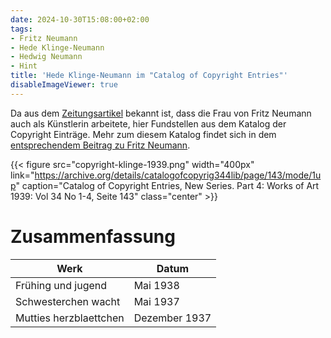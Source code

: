 ```yaml
---
date: 2024-10-30T15:08:00+02:00
tags:
- Fritz Neumann
- Hede Klinge-Neumann
- Hedwig Neumann
- Hint
title: 'Hede Klinge-Neumann im "Catalog of Copyright Entries"'
disableImageViewer: true
---
```


Da aus dem [Zeitungsartikel](/de/post/fritz-neumann-spandauer-volksblatt-19-2-1972/) bekannt ist, dass die Frau von Fritz Neumann auch als Künstlerin arbeitete, hier Fundstellen aus dem Katalog der Copyright Einträge. Mehr zum diesem Katalog findet sich in dem [entsprechendem Beitrag zu Fritz Neumann](/de/post/fritz-neumann-copyright-records/).

{{< figure src="copyright-klinge-1939.png" width="400px" link="https://archive.org/details/catalogofcopyrig344lib/page/143/mode/1up" caption="Catalog of Copyright Entries, New Series. Part 4: Works of Art 1939: Vol 34 No 1-4, Seite 143" class="center" >}}

# Zusammenfassung

| Werk                                      | Datum          |
|-------------------------------------------|----------------|
| Frühing und jugend                        | Mai 1938       |
| Schwesterchen wacht                       | Mai 1937       |
| Mutties herzblaettchen                    | Dezember 1937  |
